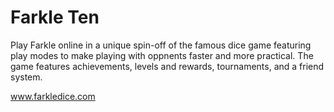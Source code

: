 # Farkle Ten
Play Farkle online in a unique spin-off of the famous dice game featuring play modes to make playing with oppnents faster and more practical. The game features achievements, levels and rewards, tournaments, and a friend system. 

www.farkledice.com
